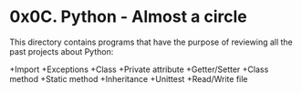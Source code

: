 # 0x0C. Python - Almost a circle

This directory contains programs that have the purpose of reviewing all the past projects about Python:

+Import
+Exceptions
+Class
+Private attribute
+Getter/Setter
+Class method
+Static method
+Inheritance
+Unittest
+Read/Write file


